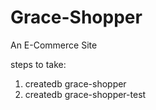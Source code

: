 # Grace-Shopper

An E-Commerce Site

steps to take:

1. createdb grace-shopper
2. createdb grace-shopper-test
